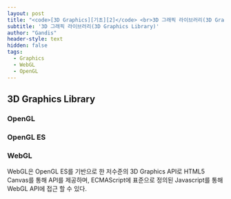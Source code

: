 ```yaml
---
layout: post
title: "<code>[3D Graphics][기초][2]</code> <br>3D 그래픽 라이브러리(3D Graphics Library)"
subtitle: '3D 그래픽 라이브러리(3D Graphics Library)'
author: "Gandis"
header-style: text
hidden: false
tags:
  - Graphics
  - WebGL
  - OpenGL
---
```


## 3D Graphics Library

### **OpenGL**


### **OpenGL ES**


### **WebGL**
WebGL은 OpenGL ES를 기반으로 한 저수준의 3D Graphics API로 HTML5 Canvas를 통해 API를 제공하며, ECMAScript에 표준으로 정의된 Javascript를 통해 WebGL API에 접근 할 수 있다. 


